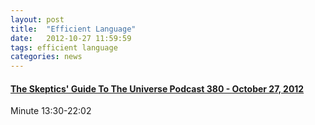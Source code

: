 ```yaml
---
layout: post
title:  "Efficient Language"
date:   2012-10-27 11:59:59
tags: efficient language
categories: news
---
```


#### [The Skeptics' Guide To The Universe Podcast 380 - October 27, 2012](http://www.theskepticsguide.org/podcast/sgu/380)
 Minute 13:30-22:02
